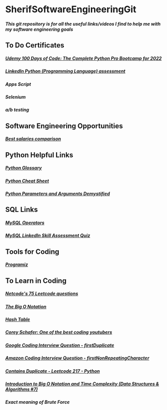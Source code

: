 # SherifSoftwareEngineeringGit
##### This git repository is for all the useful links/videos I find to help me with my software engineering goals



## To Do Certificates
##### [Udemy 100 Days of Code: The Complete Python Pro Bootcamp for 2022](https://www.udemy.com/course/100-days-of-code/)
##### [LinkedIn Python (Programming Language) assessment](https://www.linkedin.com/skill-assessments/Python%20(Programming%20Language)/quiz-intro/)
##### Apps Script
##### Selenium
##### a/b testing



## Software Engineering Opportunities
##### [Best salaries comparison](https://www.levels.fyi/comp.html?track=Software%20Engineer)



## Python Helpful Links
##### [Python Glossary](https://docs.python.org/3/glossary.html?utm_medium=Exinfluencer&utm_source=Exinfluencer&utm_content=000026UJ&utm_term=10006555&utm_id=NA-SkillsNetwork-Channel-SkillsNetworkCoursesIBMDeveloperSkillsNetworkPY0101ENSkillsNetwork19487395-2022-01-01#term-iterable)
##### [Python Cheat Sheet](https://cf-courses-data.s3.us.cloud-object-storage.appdomain.cloud/IBMDeveloperSkillsNetwork-PY0101EN-SkillsNetwork/handouts/Python%20Cheat%20Sheet%20-%20The%20Basics%20Coursera.pdf)
##### [Python Parameters and Arguments Demystified](https://betterprogramming.pub/python-parameters-and-arguments-demystified-e4f77b6d002e)



## SQL Links 
##### [MySQL Operators](https://www.w3schools.com/sql/sql_operators.asp)
##### [MySQL LinkedIn Skill Assessment Quiz](https://github.com/Ebazhanov/linkedin-skill-assessments-quizzes/blob/main/mysql/mysql-quiz.md)



## Tools for Coding
##### [Programiz](https://www.programiz.com/python-programming/online-compiler/)



## To Learn in Coding
##### [Netcode's 75 Leetcode questions](https://docs.google.com/spreadsheets/d/1A2PaQKcdwO_lwxz9bAnxXnIQayCouZP6d-ENrBz_NXc/edit#gid=0)
##### [The Big O Notation](https://towardsdatascience.com/the-big-o-notation-d35d52f38134#:~:text=O(N%C2%B2)%20represents%20the%20complexity,100%20operations%2C%20and%20so%20on)
##### [Hash Table](https://www.interviewcake.com/concept/java/hash-map)
##### [Corey Schafer: One of the best coding youtubers](https://www.youtube.com/c/Coreyms/videos)
##### [Google Coding Interview Question - firstDuplicate](https://www.youtube.com/watch?v=XSdr_O-XVRQ)
##### [Amazon Coding Interview Question - firstNonRepeatingCharacter](https://www.youtube.com/watch?v=5co5Gvp_-S0)
##### [Contains Duplicate - Leetcode 217 - Python](https://www.youtube.com/watch?v=3OamzN90kPg)
##### [Introduction to Big O Notation and Time Complexity (Data Structures & Algorithms #7)](https://www.youtube.com/watch?v=D6xkbGLQesk&list=PLBZBJbE_rGRV8D7XZ08LK6z-4zPoWzu5H&index=11)
##### Exact meaning of Brute Force
